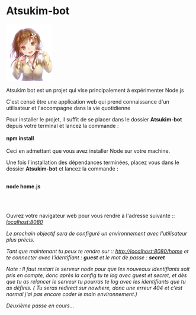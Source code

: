 # Atsukim-bot

<img src='atsukim.png'>

<p> Atsukim bot est un projet qui vise principalement à expérimenter Node.js </p>

<p> C'est censé être une application web qui prend connaissance d'un utilisateur et l'accompagne dans la vie quotidienne </p>

<p> Pour installer le projet, il suffit de se placer dans le dossier <strong>Atsukim-bot</strong> depuis votre terminal et lancez la commande : <br><br><strong>npm install</strong> <br><br> Ceci en admettant que vous avez installer Node sur votre machine. </p>

<p> Une fois l'installation des dépendances terminées, placez vous dans le dossier <strong>Atsukim-bot</strong> et lancez la commande : 
<br><br>
  
  <strong> node home.js </strong>
  
  <br><br>
  
   Ouvrez votre navigateur web pour vous rendre à l'adresse suivante :: <em><a href="http://localhost:8080/" target="_blank">localhost:8080</a></p>


<p><em> Le prochain objectif sera de configuré un environnement avec l'utilisateur plus précis.</em></p>

<p> Tant que maintenant tu peux te rendre sur :: <a href="http://localhost:8080/home" target="_blank">http://localhost:8080/home</a> et te connecter  avec l'identifiant : <strong>guest</strong> et le mot de passe : <strong>secret</strong> </p> 

<p><em> Note : Il faut restart le serveur node pour que les nouveaux identifiants soit pris en compte, donc après la config tu te log avec guest et secret, et dès que tu as relancer le serveur tu pourras te log avec les identifiants que tu as définis. ( Tu seras redirect sur nowhere, donc une erreur 404 et c'est normal j'ai pas encore coder le main environnement.)

<p> Deuxième passe en cours... </p>
